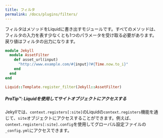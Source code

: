 ```yaml
---
title: フィルタ
permalink: /docs/plugins/filters/
---
```

<!-- ---
title: Filters
permalink: /docs/plugins/filters/
--- -->

フィルタはメソッドをLiquidに書き出すモジュールです。すべてのメソッドは、フィルタの入力を表す少なくとも1つのパラメータを受け取る必要があります。戻り値はフィルタの出力になります。

<!-- Filters are modules that export their methods to liquid.
All methods will have to take at least one parameter which represents the input
of the filter. The return value will be the output of the filter. -->

```ruby
module Jekyll
  module AssetFilter
    def asset_url(input)
      "http://www.example.com/#{input}?#{Time.now.to_i}"
    end
  end
end

Liquid::Template.register_filter(Jekyll::AssetFilter)
```

<div class="note">
  <h5>ProTip™: Liquidを使用してサイトオブジェクトにアクセスする</h5>
  <!-- <h5>ProTip™: Access the site object using Liquid</h5> -->
  <p>
    Jekyllでは、<code>context.registers[:site]</code>のLiquidの<code>context.registers</code>機能を通じて、<code>site</code>オブジェクトにアクセスすることができます。例えば、 <code>context.registers[:site].config</code>を使用してグローバル設定ファイルの<code>_config.yml</code>にアクセスできます。
  </p>
  <!-- <p>
    Jekyll lets you access the <code>site</code> object through the
    <code>context.registers</code> feature of Liquid at <code>context.registers[:site]</code>. For example, you can
    access the global configuration file <code>_config.yml</code> using
    <code>context.registers[:site].config</code>.
  </p> -->
</div>
